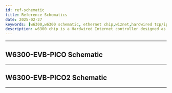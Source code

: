 ```yaml
---
id: ref-schematic
title: Reference Schematics
date: 2025-02-27
keywords: [w6300,w6300 schematic, ethernet chip,wiznet,hardwired tcp/ip,arduino ethernet,pico ethernet]
description: w6300 chip is a Hardwired Internet controller designed as a full hardwired TCP/IP stack with WIZnet technology
---
```


-----

## W6300-EVB-PICO Schematic

<!-- [Go to
github](https://github.com/Wiznet/Hardware-Files-of-WIZnet/tree/master/02_iEthernet/W6100/Reference%20Schematic)

![](/img/products/w6100/w6100_ref_schematic_v120_use_trans.jpg) -->


-----

## W6300-EVB-PICO2 Schematic

<!-- [Go to
github](https://github.com/Wiznet/Hardware-Files-of-WIZnet/tree/master/02_iEthernet/W6100/Reference%20Schematic)

![](/img/products/w6100/w6100_ref_schematic_v120_use_trans.jpg) -->

-----
